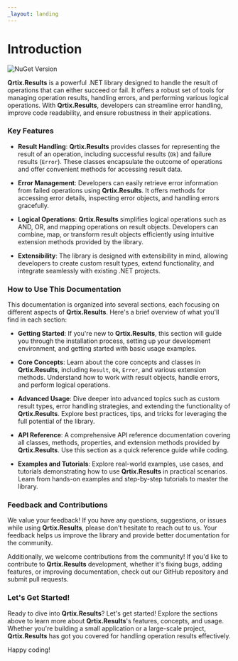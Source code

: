 ```yaml
---
_layout: landing
---
```


# Introduction

![NuGet Version](https://img.shields.io/nuget/v/**Qrtix.Results**)

**Qrtix.Results** is a powerful .NET library designed to handle the result of operations that can either succeed or fail. It
offers a robust set of tools for managing operation results, handling errors, and performing various logical operations.
With **Qrtix.Results**, developers can streamline error handling, improve code readability, and ensure robustness in their
applications.

### Key Features

- **Result Handling**: **Qrtix.Results** provides classes for representing the result of an operation, including successful
  results (`Ok`) and failure results (`Error`). These classes encapsulate the outcome of operations and offer convenient
  methods for accessing result data.

- **Error Management**: Developers can easily retrieve error information from failed operations using **Qrtix.Results**. It
  offers methods for accessing error details, inspecting error objects, and handling errors gracefully.

- **Logical Operations**: **Qrtix.Results** simplifies logical operations such as AND, OR, and mapping operations on result
  objects. Developers can combine, map, or transform result objects efficiently using intuitive extension methods
  provided by the library.

- **Extensibility**: The library is designed with extensibility in mind, allowing developers to create custom result
  types, extend functionality, and integrate seamlessly with existing .NET projects.

### How to Use This Documentation

This documentation is organized into several sections, each focusing on different aspects of **Qrtix.Results**. Here's a
brief overview of what you'll find in each section:

- **Getting Started**: If you're new to **Qrtix.Results**, this section will guide you through the installation process,
  setting up your development environment, and getting started with basic usage examples.

- **Core Concepts**: Learn about the core concepts and classes in **Qrtix.Results**, including `Result`, `Ok`, `Error`, and
  various extension methods. Understand how to work with result objects, handle errors, and perform logical operations.

- **Advanced Usage**: Dive deeper into advanced topics such as custom result types, error handling strategies, and
  extending the functionality of **Qrtix.Results**. Explore best practices, tips, and tricks for leveraging the full
  potential of the library.

- **API Reference**: A comprehensive API reference documentation covering all classes, methods, properties, and
  extension methods provided by **Qrtix.Results**. Use this section as a quick reference guide while coding.

- **Examples and Tutorials**: Explore real-world examples, use cases, and tutorials demonstrating how to use
  **Qrtix.Results** in practical scenarios. Learn from hands-on examples and step-by-step tutorials to master the library.

### Feedback and Contributions

We value your feedback! If you have any questions, suggestions, or issues while using **Qrtix.Results**, please don't
hesitate to reach out to us. Your feedback helps us improve the library and provide better documentation for the
community.

Additionally, we welcome contributions from the community! If you'd like to contribute to **Qrtix.Results** development,
whether it's fixing bugs, adding features, or improving documentation, check out our GitHub repository and submit pull
requests.

### Let's Get Started!

Ready to dive into **Qrtix.Results**? Let's get started! Explore the sections above to learn more about **Qrtix.Results**'s
features, concepts, and usage. Whether you're building a small application or a large-scale project, **Qrtix.Results** has
got you covered for handling operation results effectively.

Happy coding!
